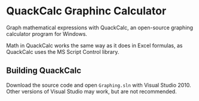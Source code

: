 # QuackCalc Graphinc Calculator #
Graph mathematical expressions with QuackCalc, an open-source graphing calculator program for Windows.

Math in QuackCalc works the same way as it does in Excel formulas, as QuackCalc uses the MS Script Control library.

## Building QuackCalc ##
Download the source code and open `Graphing.sln` with Visual Studio 2010. Other versions of Visual Studio may work, but are not recommended.